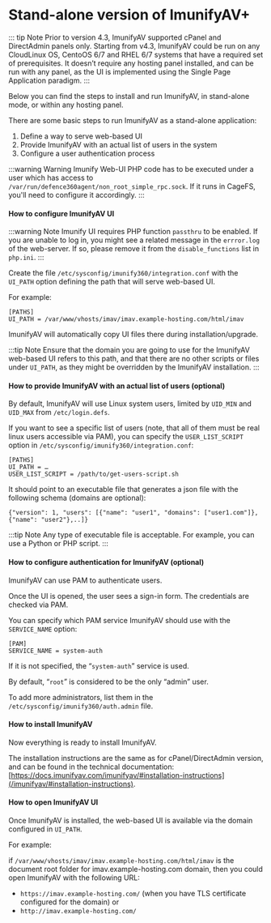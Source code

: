 # Stand-alone version of ImunifyAV+

::: tip Note
Prior to version 4.3, ImunifyAV supported cPanel and DirectAdmin panels only. Starting from v4.3, ImunifyAV could be run on any CloudLinux OS, CentoOS 6/7 and RHEL 6/7 systems that have a required set of prerequisites. It doesn’t require any hosting panel installed, and can be run with any panel, as the UI is implemented using the Single Page Application paradigm.
::: 

Below you can find the steps to install and run ImunifyAV, in stand-alone mode, or within any hosting panel.

There are some basic steps to run ImunifyAV as a stand-alone application:

1. Define a way to serve web-based UI
2. Provide ImunifyAV with an actual list of users in the system
3. Configure a user authentication process

:::warning Warning
Imunify Web-UI PHP code has to be executed under a user which has access to `/var/run/defence360agent/non_root_simple_rpc.sock`. If it runs in CageFS, you'll need to configure it accordingly.
:::

#### How to configure ImunifyAV UI

:::warning Note
Imunify UI requires PHP function `passthru` to be enabled. If you are unable to log in, you might see a related message in the `errror.log` of the web-server.
If so, please remove it from the `disable_functions` list in `php.ini`.
:::

Create the file `/etc/sysconfig/imunify360/integration.conf` with the `UI_PATH` option defining the path that will serve web-based UI.

For example:

```
[PATHS]
UI_PATH = /var/www/vhosts/imav/imav.example-hosting.com/html/imav
```

ImunifyAV will automatically copy UI files there during installation/upgrade.

:::tip Note
Ensure that the domain you are going to use for the ImunifyAV web-based UI refers to this path, and that there are no other scripts or files under `UI_PATH`, as they might be overridden by the ImunifyAV installation.
:::

#### How to provide ImunifyAV with an actual list of users (optional)

By default, ImunifyAV will use Linux system users, limited by `UID_MIN` and `UID_MAX` from `/etc/login.defs`.

If you want to see a specific list of users (note, that all of them must be real linux users accessible via PAM), you can specify the `USER_LIST_SCRIPT` option in `/etc/sysconfig/imunify360/integration.conf`:

```
[PATHS]
UI_PATH = …
USER_LIST_SCRIPT = /path/to/get-users-script.sh
```

It should point to an executable file that generates a json file with the following schema (domains are optional):

```
{"version": 1, "users": [{"name": "user1", "domains": ["user1.com"]}, {"name": "user2"},..]}
```

:::tip Note
Any type of executable file is acceptable. For example, you can use a Python or PHP script.
:::

#### How to configure authentication for ImunifyAV (optional) 

ImunifyAV can use PAM to authenticate users.

Once the UI is opened, the user sees a sign-in form. The credentials are checked via PAM.

You can specify which PAM service ImunifyAV should use with the `SERVICE_NAME` option:

```
[PAM]
SERVICE_NAME = system-auth
```

If it is not specified, the “`system-auth`” service is used.

By default, “`root`” is considered to be the only “admin” user.

To add more administrators, list them in the `/etc/sysconfig/imunify360/auth.admin` file.

#### How to install ImunifyAV

Now everything is ready to install ImunifyAV.

The installation instructions are the same as for cPanel/DirectAdmin version, and can be found in the technical documentation: [https://docs.imunifyav.com/imunifyav/#installation-instructions](/imunifyav/#installation-instructions).

#### How to open ImunifyAV UI

Once ImunifyAV is installed, the web-based UI is available via the domain configured in `UI_PATH`.

For example:

if `/var/www/vhosts/imav/imav.example-hosting.com/html/imav` is the document root folder for imav.example-hosting.com domain, then you could open ImunifyAV with the following URL:

* `https://imav.example-hosting.com/` (when you have TLS certificate configured for the domain)
or 
* `http://imav.example-hosting.com/`










